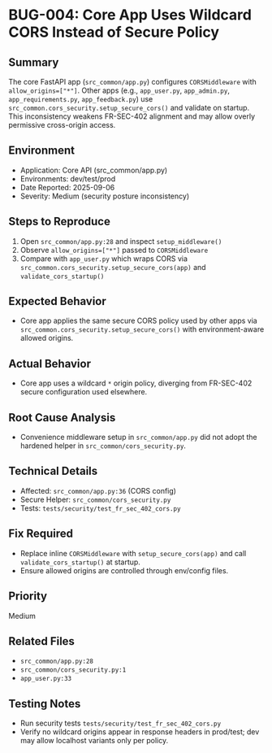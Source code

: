 # BUG-004: Core App Uses Wildcard CORS Instead of Secure Policy

## Summary
The core FastAPI app (`src_common/app.py`) configures `CORSMiddleware` with `allow_origins=["*"]`. Other apps (e.g., `app_user.py`, `app_admin.py`, `app_requirements.py`, `app_feedback.py`) use `src_common.cors_security.setup_secure_cors()` and validate on startup. This inconsistency weakens FR-SEC-402 alignment and may allow overly permissive cross-origin access.

## Environment
- Application: Core API (src_common/app.py)
- Environments: dev/test/prod
- Date Reported: 2025-09-06
- Severity: Medium (security posture inconsistency)

## Steps to Reproduce
1. Open `src_common/app.py:28` and inspect `setup_middleware()`
2. Observe `allow_origins=["*"]` passed to `CORSMiddleware`
3. Compare with `app_user.py` which wraps CORS via `src_common.cors_security.setup_secure_cors(app)` and `validate_cors_startup()`

## Expected Behavior
- Core app applies the same secure CORS policy used by other apps via `src_common.cors_security.setup_secure_cors()` with environment-aware allowed origins.

## Actual Behavior
- Core app uses a wildcard `*` origin policy, diverging from FR-SEC-402 secure configuration used elsewhere.

## Root Cause Analysis
- Convenience middleware setup in `src_common/app.py` did not adopt the hardened helper in `src_common/cors_security.py`.

## Technical Details
- Affected: `src_common/app.py:36` (CORS config)
- Secure Helper: `src_common/cors_security.py`
- Tests: `tests/security/test_fr_sec_402_cors.py`

## Fix Required
- Replace inline `CORSMiddleware` with `setup_secure_cors(app)` and call `validate_cors_startup()` at startup.
- Ensure allowed origins are controlled through env/config files.

## Priority
Medium

## Related Files
- `src_common/app.py:28`
- `src_common/cors_security.py:1`
- `app_user.py:33`

## Testing Notes
- Run security tests `tests/security/test_fr_sec_402_cors.py`
- Verify no wildcard origins appear in response headers in prod/test; dev may allow localhost variants only per policy.

